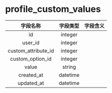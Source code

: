 # profile_custom_values

| 字段名称 | 字段类型 | 字段含义 |
| :-----: | :-----: | :-----: 
| id | integer |  |
| user_id | integer |  |
| custom_attribute_id | integer |  |
| custom_option_id | integer |  |
| value | string |  |
| created_at | datetime |  |
| updated_at | datetime |  |

